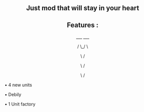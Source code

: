 <div align="center"> 
  <h2>
  Just mod that will stay in your heart 
 </h2>
</div>

<div align="center">
  <h2>
  Features :
  </h2>
</div>

<div align="center">
<p>    ___   ___</p>
<p>  /    \_/    \</p>
<p>  \          /</p>
<p>    \       /</p>
<p>      \   /</p>
</div>

<div align="left">
  <p>
  
  • 4 new units

  • Debily

  • 1 Unit factory

  </p>
</div>
